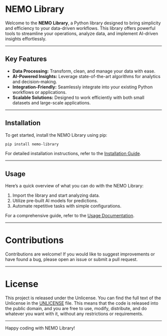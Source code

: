 
# NEMO Library

Welcome to the **NEMO Library**, a Python library designed to bring simplicity and efficiency to your data-driven workflows. This library offers powerful tools to streamline your operations, analyze data, and implement AI-driven insights effortlessly.

---

## Key Features

- **Data Processing:** Transform, clean, and manage your data with ease.
- **AI-Powered Insights:** Leverage state-of-the-art algorithms for analytics and decision-making.
- **Integration-Friendly:** Seamlessly integrate into your existing Python workflows or applications.
- **Scalable Solutions:** Designed to work efficiently with both small datasets and large-scale applications.

---

## Installation

To get started, install the NEMO Library using pip:

```bash
pip install nemo-library
```

For detailed installation instructions, refer to the [Installation Guide](https://github.com/H3rm1nat0r/nemo_library/blob/master/docs/setup_guide.md).

---

## Usage

Here’s a quick overview of what you can do with the NEMO Library:

1. Import the library and start analyzing data.
2. Utilize pre-built AI models for predictions.
3. Automate repetitive tasks with simple configurations.

For a comprehensive guide, refer to the [Usage Documentation](https://github.com/H3rm1nat0r/nemo_library/blob/master/docs/usage_guide.md).

---


# Contributions

Contributions are welcome! If you would like to suggest improvements or have found a bug, please open an issue or submit a pull request.

---

# License

This project is released under the Unlicense. You can find the full text of the Unlicense in the [UNLICENSE](UNLICENSE) file. This means that the code is released into the public domain, and you are free to use, modify, distribute, and do whatever you want with it, without any restrictions or requirements.

---

Happy coding with NEMO Library!
